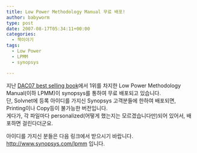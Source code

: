 ```yaml
---
title: Low Power Methodology Manual 무료 배포!
author: babyworm
type: post
date: 2007-08-17T05:34:11+00:00
categories:
  - 책이야기
tags:
  - Low Power
  - LPMM
  - synopsys

---
```

지난 <A href="http://babyworm.net/tatter/186" target=_blank>DAC07 best selling book</A>에서 1위를 차지한 Low Power Methodology Manual(이하 LPMM)이 synopsys를 통하여 무료 배포되고 있습니다.  
단, Solvnet에 등록 아이디를 가지신 Synopsys 고객분들에 한하여 배포되면, Printing이나 Copy등이 불가능한 버전입니다.  
게다가, 각 파일마다 personalized(어떻게 했는지는 모르겠습니다만)되어 있어서, 배포하면 걸린다더군요.

아이디를 가지신 분들은 다음 링크에서 받으시기 바랍니다. <http://www.synopsys.com/lpmm> 입니다.
